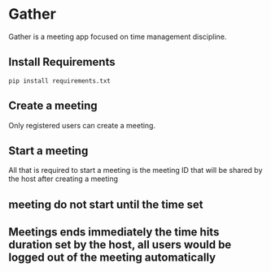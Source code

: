 # Gather

Gather is a meeting app focused on time management discipline.


## Install Requirements

```
pip install requirements.txt

```


## Create a meeting

Only registered users can create a meeting.


## Start a meeting

All that is required to start a meeting is the meeting ID that will be shared by the host after creating a meeting

## meeting do not start until the time set

## Meetings ends immediately the time hits duration set by the host, all users would be logged out of the meeting automatically